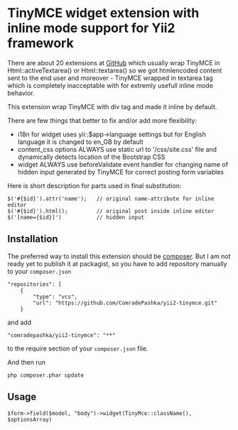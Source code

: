 TinyMCE widget extension with inline mode support for Yii2 framework
====================================================================
There are about 20 extensions at [GitHub](http://github.com) which usually
wrap TinyMCE in Html::activeTextarea() or Html::textarea() so we got
htmlencoded content sent to the end user and moreover - TinyMCE wrapped in
textarea tag which is completely inacceptable with for extremly usefull 
inline mode behavior.
 
This extension wrap TinyMCE with div tag and made it inline by default.

There are few things that better to fix and/or add more flexibility:

 * i18n for widget uses yii::$app->language settings but for English
 language it is changed to en_GB by default
 * content_css options ALWAYS use static url to '/css/site.css' file and
 dynamically detects location of the Bootstrap CSS
 * widget ALWAYS use beforeValidate event handler for changing name of
 hidden input generated by TinyMCE for correct posting form variables

Here is short description for parts used in final substitution:

```
$('#{$id}').attr('name');   // original name-attribute for inline editor
$('#{$id}').html();         // original post inside inline editor
$('[name={$id}]')           // hidden input
```

Installation
------------

The preferred way to install this extension should be [composer](http://getcomposer.org/download/).
But I am not ready yet to publish it at packagist, so you have to add
repository manually to your `composer.json`

```
"repositories": [
    {
        "type": "vcs",
        "url": "https://github.com/ComradePashka/yii2-tinymce.git"
    }
```

and add

```
"comradepashka/yii2-tinymce": "**"
```

to the require section of your `composer.json` file.

And then run

```
php composer.phar update
```


Usage
-----

```
$form->field($model, "body")->widget(TinyMce::className(), $optionsArray)
```